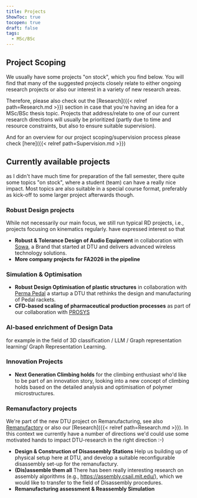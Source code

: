 ```yaml
---
title: Projects
ShowToc: true
tocopen: true
draft: false
tags:
  - MSc/BSc
---
```


##  Project Scoping
We usually have some projects "on stock", which you find below. You will find that many of the suggested projects closely relate to either ongoing research projects or also our interest in a variety of new research areas. 

Therefore, please also check out the [Research]({{< relref path=Research.md >}}) section in case that you're having an idea for a MSc/BSc thesis topic. Projects that address/relate to one of our current research directions will usually be prioritized (partly due to time and resource constraints, but also to ensure suitable supervision). 

And for an overview for our project scoping/supervision process please check [here]({{< relref path=Supervision.md >}}) 

## Currently available projects
as I didn't have much time for preparation of the fall semester, there quite some topics "on stock", where a student (team) can have a really nice impact. Most topics are also suitable in a special course format, preferably as kick-off to some larger project afterwards though. 

### Robust Design projects
While not necessarily our main focus, we still run typical RD projects, i.e., projects focusing on kinematics regularly.  have expressed interest so that  
* **Robust & Tolerance Design of Audio Equipment**
  in collaboration with [Sowa](https://www.sowasound.com/), a Brand that started at DTU and delivers advanced wireless technology solutions.
* **More company projects for FA2026 in the pipeline**

### Simulation & Optimisation
* **Robust Design Optimisation of plastic structures**
  in collaboration with [Perma Pedal](https://permapadel.com/) a startup a DTU that rethinks the design and manufacturing of Pedal rackets.
* **CFD-based scaling of pharmaceutical production processes**
  as part of our collaboration with [PROSYS](https://www.kt.dtu.dk/research/prosys)

### AI-based enrichment of Design Data
for example in the field of 3D classification / LLM / Graph representation learning/ Graph Representation Learning.

### Innovation Projects
* **Next Generation Climbing holds** 
  for the climbing enthusiast who'd like to be part of an innovation story, looking into a new concept of climbing holds based on the detailed analysis and optimisation of polymer microstructures.

### Remanufactory projects
We're part of the new DTU project on Remanufacturing, see also  [Remanufactory](https://www.dtu.dk/english/news/all-news/new-national-centre-to-fill-crucial-gap-in-denmarks-remanufacturing-efforts?id=1399b494-c350-43eb-84f4-adfac314d997) or also our [Research]({{< relref path=Research.md >}}). In this context we currently have a number of directions we'd could use some motivated hands to impact DTU-research in the right direction :-)
* **Design & Construction of Disassembly Stations**
  Help us building up of physical setup here at DTU, and develop a suitable reconfigurable disassembly set-up for the remanufactury.
* **(Dis)assemble them all**
  There has been really interesting research on assembly algorithms (e.g., https://assembly.csail.mit.edu/), which we would like to transfer to the field of Disassembly procedures.
* **Remanufacturing assessment & Reassembly Simulation**


